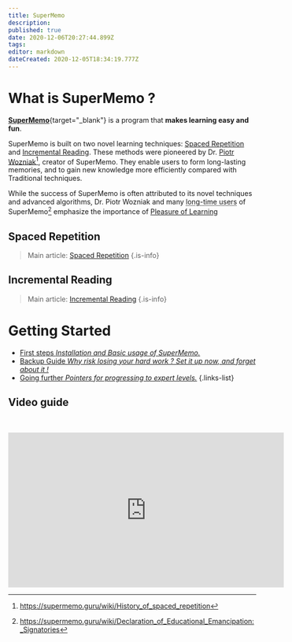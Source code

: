 ```yaml
---
title: SuperMemo
description: 
published: true
date: 2020-12-06T20:27:44.899Z
tags: 
editor: markdown
dateCreated: 2020-12-05T18:34:19.777Z
---
```


# What is SuperMemo ?

[**SuperMemo**](https://super-memo.com/supermemo18.html){target="_blank"} is a program that **makes learning easy and fun**.

SuperMemo is built on two novel learning techniques: [Spaced Repetition](/learning/spaced-repetition) and [Incremental Reading](/learning/incremental-reading). These methods were pioneered by Dr. [Piotr Wozniak](/supermemo/piotr-wozniak)[^1], creator of SuperMemo. They enable users to form long-lasting memories, and to gain new knowledge more efficiently compared with Traditional techniques.

While the success of SuperMemo is often attributed to its novel techniques and advanced algorithms, Dr. Piotr Wozniak and many <abbr title="Users who have been using SuperMemo for a duration ranging from a few years, up to several decades.">long-time users</abbr> of SuperMemo[^2] emphasize the importance of [Pleasure of Learning](/learning/pleasure-of-learning)

## Spaced Repetition

> Main article: [Spaced Repetition](/learning/spaced-repetition)
{.is-info}

## Incremental Reading
> Main article: [Incremental Reading](/learning/incremental-reading)
{.is-info}

# Getting Started

- [First steps *Installation and Basic usage of SuperMemo.*](/supermemo/first-steps)
- [Backup Guide *Why risk losing your hard work ? Set it up now, and forget about it !*](/supermemo/backup-guide)
- [Going further *Pointers for progressing to expert levels.*](/supermemo/going-further)
{.links-list}


## Video guide
&nbsp;
<div>
  <iframe width="560" height="315" src="https://www.youtube-nocookie.com/embed/i33BTuwTgAs" frameborder="0" allow="accelerometer; autoplay; clipboard-write; encrypted-media; gyroscope; picture-in-picture" allowfullscreen></iframe>
</div>

[^1]: https://supermemo.guru/wiki/History_of_spaced_repetition
[^2]: https://supermemo.guru/wiki/Declaration_of_Educational_Emancipation:_Signatories